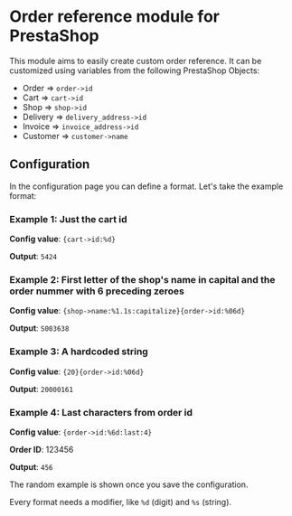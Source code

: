 # Order reference module for PrestaShop

This module aims to easily create custom order reference. It can be customized using variables from the following PrestaShop Objects:

* Order => `order->id`
* Cart => `cart->id`
* Shop => `shop->id`
* Delivery => `delivery_address->id`
* Invoice => `invoice_address->id`
* Customer => `customer->name`


## Configuration

In the configuration page you can define a format. Let's take the example format:


### Example 1: Just the cart id

**Config value**: `{cart->id:%d}`

**Output**: `5424`

### Example 2: First letter of the shop's name in capital and the order nummer with 6 preceding zeroes

**Config value**: `{shop->name:%1.1s:capitalize}{order->id:%06d}`

**Output**: `S003638`

### Example 3: A hardcoded string

**Config value**: `{20}{order->id:%06d}`

**Output**: `20000161`

### Example 4: Last characters from order id

**Config value**: `{order->id:%6d:last:4}`

**Order ID**: 123456

**Output**: `456`

The random example is shown once you save the configuration.

Every format needs a modifier, like `%d` (digit) and `%s` (string).
